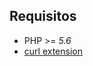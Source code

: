 <!-- require -->

## Requisitos

* PHP >= *5.6*
* [curl extension](http://php.net/manual/en/intro.curl.php)

<!-- //require -->
